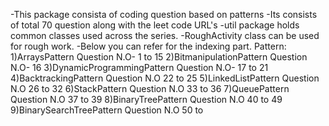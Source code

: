 -This package consista of coding question based on patterns 
-Its consists of total 70 question along with the leet code URL's 
-util package  holds common classes used across the series.
-RoughActivity class can be used for rough work.
-Below you can refer for the indexing part.
Pattern:
1)ArraysPattern Question N.O- 1 to 15
2)BitmanipulationPattern Question N.O- 16
3)DynamicProgrammingPattern Question N.O- 17 to 21
4)BacktrackingPattern Question N.O 22 to 25
5)LinkedListPattern Question N.O 26 to 32
6)StackPattern Question N.O 33 to 36
7)QueuePattern Question N.O 37 to 39
8)BinaryTreePattern Question N.O 40 to 49
9)BinarySearchTreePattern Question N.O 50 to 

